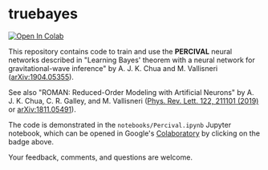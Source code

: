# truebayes

[![Open In Colab](https://colab.research.google.com/assets/colab-badge.svg)](https://colab.research.google.com/github/vallis/truebayes/blob/master/notebooks/Percival.ipynb)

This repository contains code to train and use the **PERCIVAL** neural networks described in "Learning Bayes' theorem with a neural network for gravitational-wave inference" by A. J. K. Chua and M. Vallisneri ([arXiv:1904.05355](http://www.arxiv.org/abs/1904.05355)).

See also "ROMAN: Reduced-Order Modeling with Artificial Neurons" by A. J. K. Chua, C. R. Galley, and M. Vallisneri 
([Phys. Rev. Lett. 122, 211101 (2019)](http://dx.doi.org/10.1103/PhysRevLett.122.211101) or [arXiv:1811.05491](http://www.arxiv.org/abs/1811.05491)).

The code is demonstrated in the `notebooks/Percival.ipynb` Jupyter notebook, which can be opened in Google's [Colaboratory](https://colab.research.google.com/) by clicking on the badge above.

Your feedback, comments, and questions are welcome.
